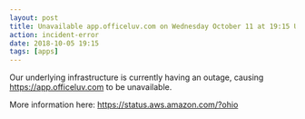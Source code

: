 ```yaml
---
layout: post
title: Unavailable app.officeluv.com on Wednesday October 11 at 19:15 UTC
action: incident-error
date: 2018-10-05 19:15
tags: [apps]
---
```

Our underlying infrastructure is currently having an outage, causing https://app.officeluv.com to be unavailable.

More information here: https://status.aws.amazon.com/?ohio
